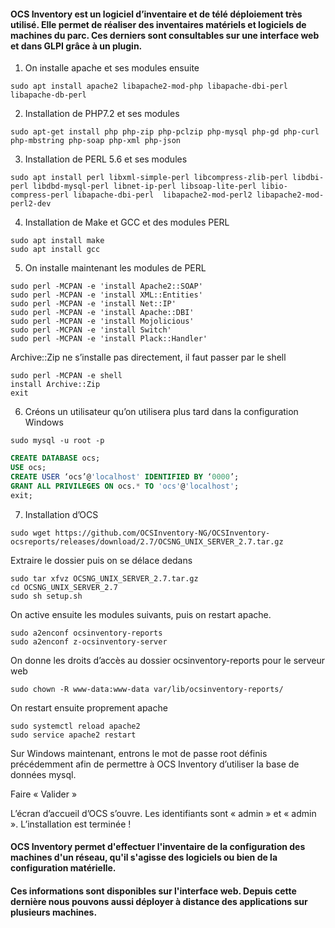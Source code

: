 #### OCS Inventory est un logiciel d’inventaire et de télé déploiement très utilisé. Elle permet de réaliser des inventaires matériels et logiciels de machines du parc. Ces derniers sont consultables sur une interface web et dans GLPI grâce à un plugin.

1. On installe apache et ses modules ensuite 

```shell
sudo apt install apache2 libapache2-mod-php libapache-dbi-perl libapache-db-perl
```

2. Installation de PHP7.2 et ses modules

```shell
sudo apt-get install php php-zip php-pclzip php-mysql php-gd php-curl php-mbstring php-soap php-xml php-json
```

3. Installation de PERL 5.6 et ses modules

```shell
sudo apt install perl libxml-simple-perl libcompress-zlib-perl libdbi-perl libdbd-mysql-perl libnet-ip-perl libsoap-lite-perl libio-compress-perl libapache-dbi-perl  libapache2-mod-perl2 libapache2-mod-perl2-dev
```

4. Installation de Make et GCC et des modules PERL

```shell
sudo apt install make
sudo apt install gcc
```

5. On installe maintenant les modules de PERL

```shell
sudo perl -MCPAN -e 'install Apache2::SOAP'
sudo perl -MCPAN -e 'install XML::Entities'
sudo perl -MCPAN -e 'install Net::IP'
sudo perl -MCPAN -e 'install Apache::DBI'
sudo perl -MCPAN -e 'install Mojolicious'
sudo perl -MCPAN -e 'install Switch'
sudo perl -MCPAN -e 'install Plack::Handler'
```

Archive::Zip ne s’installe pas directement, il faut passer par le shell

```shell
sudo perl -MCPAN -e shell 
install Archive::Zip
exit
```

6. Créons un utilisateur qu’on utilisera plus tard dans la configuration Windows

```shell
sudo mysql -u root -p
```

```sql
CREATE DATABASE ocs;
USE ocs;
CREATE USER ‘ocs’@'localhost' IDENTIFIED BY ‘0000’;
GRANT ALL PRIVILEGES ON ocs.* TO 'ocs'@'localhost';
exit;
```

7. Installation d’OCS

```shell
sudo wget https://github.com/OCSInventory-NG/OCSInventory-ocsreports/releases/download/2.7/OCSNG_UNIX_SERVER_2.7.tar.gz
```

Extraire le dossier puis on se délace dedans

```shell
sudo tar xfvz OCSNG_UNIX_SERVER_2.7.tar.gz
cd OCSNG_UNIX_SERVER_2.7
sudo sh setup.sh
```

On active ensuite les modules suivants, puis on restart apache.

```shell
sudo a2enconf ocsinventory-reports
sudo a2enconf z-ocsinventory-server
```

On donne les droits d’accès au dossier ocsinventory-reports pour le serveur web

```shell
sudo chown -R www-data:www-data var/lib/ocsinventory-reports/
```

On restart ensuite proprement apache

```shell
sudo systemctl reload apache2
sudo service apache2 restart
```

Sur Windows maintenant, entrons le mot de passe root définis précédemment afin de permettre à OCS Inventory d’utiliser la base de données mysql.
 
Faire « Valider »

L’écran d’accueil d’OCS s’ouvre. Les identifiants sont « admin » et « admin ».
L’installation est terminée !

#### OCS Inventory permet d'effectuer l'inventaire de la configuration des machines d'un réseau, qu'il s'agisse des logiciels ou bien de la configuration matérielle. 

#### Ces informations sont disponibles sur l'interface web. Depuis cette dernière nous pouvons aussi déployer à distance des applications sur plusieurs machines.
